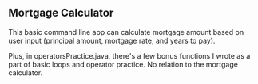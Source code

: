 ## Mortgage Calculator
This basic command line app can calculate mortgage amount based on user input (principal amount, mortgage rate, and years to pay).

Plus, in operatorsPractice.java, there's a few bonus functions I wrote as a part of basic loops and operator practice.
No relation to the mortgage calculator.